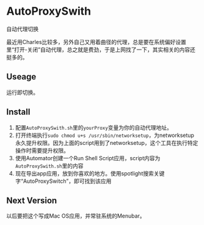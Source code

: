 AutoProxySwith
==============

自动代理切换

最近用Charles比较多，另外自己又用着曲径的代理，总是要在系统偏好设置里“打开-关闭”自动代理，总之就是费劲，于是上网找了一下，其实相关的内容还挺多的。



## Useage
运行即切换。

## Install
1. 配置`AutoProxySwith.sh`里的`yourProxy`变量为你的自动代理地址。
2. 打开终端执行`sudo chmod u+s /usr/sbin/networksetup`，为networksetup永久提升权限。因为上面的script用到了networksetup，这个工具在执行特定操作时需要提升权限。
3. 使用Automator创建一个Run Shell Script应用，script内容为`AutoProxySwith.sh`里的内容
4. 现在导出app应用，放到你喜欢的地方。使用spotlight搜索关键字“AutoProxySwitch”，即可找到该应用

## Next Version
以后要把这个写成Mac OS应用，并常驻系统的Menubar。